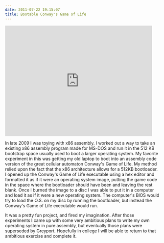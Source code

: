 ```yaml
---
date: 2011-07-22 19:15:07
title: Bootable Conway's Game of Life
---
```


<iframe width="480" height="360" src="http://www.youtube.com/embed/eN8e23gVuS0?rel=0" frameborder="0" allowfullscreen></iframe>

In late 2009 I was toying with x86 assembly. I worked out a way to take an existing x86 assembly program made for MS-DOS and run it in the 512 KB bootstrap space usually used to boot a larger operating system. My favorite experiment in this was getting my old laptop to boot into an assembly code version of the great cellular automaton Conway's Game of Life. My method relied upon the fact that the x86 architecture allows for a 512KB bootloader. I opened up the Conway's Game of Life executable using a hex editor and formatted it as if it were an operating system image, putting the game code in the space where the bootloader should have been and leaving the rest blank. Once I burned the image to a disc I was able to put it in a computer and load it as if it were a new operating system. The computer's BIOS would try to load the O.S. on my disc by running the bootloader, but instead the Conway's Game of Life executable would run.

It was a pretty fun project, and fired my imagination. After those experiments I came up with some very ambitious plans to write my own operating system in pure assembly, but eventually those plans were superseded by Greyport. Hopefully in college I will be able to return to that ambitious exercise and complete it.
